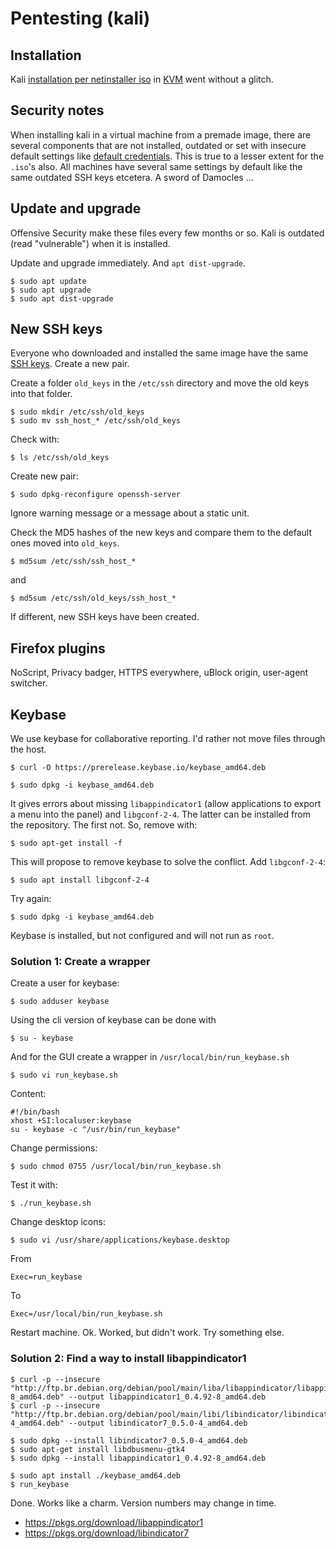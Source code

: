 # Pentesting (kali)

## Installation

Kali [installation per netinstaller iso](https://www.kali.org/downloads/) in [KVM](Installation-kvm.md) went without a glitch.

## Security notes

When installing kali in a virtual machine from a premade image, there are several components that are not installed, outdated or set with insecure default settings like [default credentials](https://www.kali.org/docs/introduction/default-credentials/). This is true to a lesser extent for the `.iso`'s also. All machines have several same settings by default like the same outdated SSH keys etcetera. A sword of Damocles ...

## Update and upgrade

Offensive Security make these files every few months or so. Kali is outdated (read "vulnerable") when it is installed. 

Update and upgrade immediately. And `apt dist-upgrade`.

    $ sudo apt update
    $ sudo apt upgrade
    $ sudo apt dist-upgrade

## New SSH keys

Everyone who downloaded and installed the same image have the same [SSH keys](../ssh.md). Create a new pair.

Create a folder `old_keys` in the `/etc/ssh` directory and move the old keys into that folder.

    $ sudo mkdir /etc/ssh/old_keys
    $ sudo mv ssh_host_* /etc/ssh/old_keys

Check with:

    $ ls /etc/ssh/old_keys

Create new pair:

    $ sudo dpkg-reconfigure openssh-server

Ignore warning message or a message about a static unit. 

Check the MD5 hashes of the new keys and compare them to the default ones moved into `old_keys`.

    $ md5sum /etc/ssh/ssh_host_*

and

    $ md5sum /etc/ssh/old_keys/ssh_host_*

If different, new SSH keys have been created.

## Firefox plugins

NoScript, Privacy badger, HTTPS everywhere, uBlock origin, user-agent switcher.

## Keybase

We use keybase for collaborative reporting. I'd rather not move files through the host.

    $ curl -O https://prerelease.keybase.io/keybase_amd64.deb

    $ sudo dpkg -i keybase_amd64.deb

It gives errors about missing `libappindicator1` (allow applications to export a menu into the panel) and `libgconf-2-4`. The latter can be installed from the repository. The first not. So, remove with:

    $ sudo apt-get install -f

This will propose to remove keybase to solve the conflict. Add `libgconf-2-4`:

    $ sudo apt install libgconf-2-4

Try again:

    $ sudo dpkg -i keybase_amd64.deb

Keybase is installed, but not configured and will not run as `root`. 

### Solution 1: Create a wrapper

Create a user for keybase:

    $ sudo adduser keybase

Using the cli version of keybase can be done with

    $ su - keybase

And for the GUI create a wrapper in `/usr/local/bin/run_keybase.sh`

    $ sudo vi run_keybase.sh

Content:

    #!/bin/bash
    xhost +SI:localuser:keybase
    su - keybase -c "/usr/bin/run_keybase"

Change permissions: 

    $ sudo chmod 0755 /usr/local/bin/run_keybase.sh

Test it with:

    $ ./run_keybase.sh

Change desktop icons:

    $ sudo vi /usr/share/applications/keybase.desktop

From

    Exec=run_keybase

To 

    Exec=/usr/local/bin/run_keybase.sh

Restart machine. Ok. Worked, but didn't work. Try something else.

### Solution 2: Find a way to install libappindicator1

    $ curl -p --insecure "http://ftp.br.debian.org/debian/pool/main/liba/libappindicator/libappindicator1_0.4.92-8_amd64.deb" --output libappindicator1_0.4.92-8_amd64.deb
    $ curl -p --insecure "http://ftp.br.debian.org/debian/pool/main/libi/libindicator/libindicator7_0.5.0-4_amd64.deb" --output libindicator7_0.5.0-4_amd64.deb

    $ sudo dpkg --install libindicator7_0.5.0-4_amd64.deb
    $ sudo apt-get install libdbusmenu-gtk4
    $ sudo dpkg --install libappindicator1_0.4.92-8_amd64.deb

    $ sudo apt install ./keybase_amd64.deb
    $ run_keybase

Done. Works like a charm. Version numbers may change in time.

* https://pkgs.org/download/libappindicator1 
* https://pkgs.org/download/libindicator7

